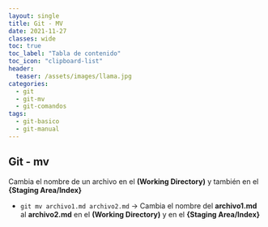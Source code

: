```yaml
---
layout: single
title: Git - MV 
date: 2021-11-27
classes: wide
toc: true
toc_label: "Tabla de contenido"
toc_icon: "clipboard-list"
header:
  teaser: /assets/images/llama.jpg
categories:
  - git
  - git-mv
  - git-comandos
tags:
  - git-basico
  - git-manual
---
```


## Git - mv

Cambia el nombre de un archivo en el **(Working Directory)** y también en el **{Staging Area/Index}**

* ``git mv archivo1.md archivo2.md`` → Cambia el nombre del **archivo1.md** al **archivo2.md** en el **(Working Directory)** y en el **{Staging Area/Index}**
